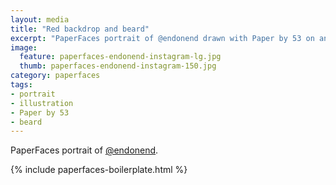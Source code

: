 ```yaml
---
layout: media
title: "Red backdrop and beard"
excerpt: "PaperFaces portrait of @endonend drawn with Paper by 53 on an iPad."
image: 
  feature: paperfaces-endonend-instagram-lg.jpg
  thumb: paperfaces-endonend-instagram-150.jpg
category: paperfaces
tags: 
- portrait
- illustration
- Paper by 53
- beard
---
```


PaperFaces portrait of [@endonend](http://instagram.com/endonend).

{% include paperfaces-boilerplate.html %}